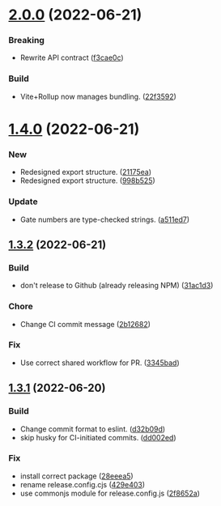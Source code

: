 # [2.0.0](https://github.com/tylergannon/human-design-core-ts/compare/v1.4.0...v2.0.0) (2022-06-21)


### Breaking

* Rewrite API contract ([f3cae0c](https://github.com/tylergannon/human-design-core-ts/commit/f3cae0c63dcb7c0ce82732845e64c15ca00dc585))

### Build

* Vite+Rollup now manages bundling. ([22f3592](https://github.com/tylergannon/human-design-core-ts/commit/22f3592c5b2040951a64d842d25273194533dc40))

# [1.4.0](https://github.com/tylergannon/human-design-core-ts/compare/v1.3.2...v1.4.0) (2022-06-21)


### New

* Redesigned export structure. ([21175ea](https://github.com/tylergannon/human-design-core-ts/commit/21175ead7f67d3984091ad5b3d13a24484158f84))
* Redesigned export structure. ([998b525](https://github.com/tylergannon/human-design-core-ts/commit/998b52502a062ab802215447597c27ad3b344b05))

### Update

* Gate numbers are type-checked strings. ([a511ed7](https://github.com/tylergannon/human-design-core-ts/commit/a511ed73b566040fd39a11d0dd556b90c867aac2))

## [1.3.2](https://github.com/tylergannon/human-design-core-ts/compare/v1.3.1...v1.3.2) (2022-06-21)


### Build

* don't release to Github (already releasing NPM) ([31ac1d3](https://github.com/tylergannon/human-design-core-ts/commit/31ac1d348c9935dbbf8fa1d8e0db2725eccdcb87))

### Chore

* Change CI commit message ([2b12682](https://github.com/tylergannon/human-design-core-ts/commit/2b12682409476913e8d7aac798b6a083e3d4df73))

### Fix

* Use correct shared workflow for PR. ([3345bad](https://github.com/tylergannon/human-design-core-ts/commit/3345bad0022a7628b6691f7d19c3230a2ecb11fe))

## [1.3.1](https://github.com/tylergannon/human-design-core-ts/compare/v1.3.0...v1.3.1) (2022-06-20)


### Build

* Change commit format to eslint. ([d32b09d](https://github.com/tylergannon/human-design-core-ts/commit/d32b09dc003bfae462e9de9d3d72715882939be5))
* skip husky for CI-initiated commits. ([dd002ed](https://github.com/tylergannon/human-design-core-ts/commit/dd002edf316a80dd868376b1ecad7b2a1c37db08))

### Fix

* install correct package ([28eeea5](https://github.com/tylergannon/human-design-core-ts/commit/28eeea5b48e8f3cc903a85a9b8e3e76a641816f6))
* rename release.config.cjs ([429e403](https://github.com/tylergannon/human-design-core-ts/commit/429e403362744e08d12bdce265bd444f78c570f8))
* use commonjs module for release.config.js ([2f8652a](https://github.com/tylergannon/human-design-core-ts/commit/2f8652a041037c7d26d7ced277eea28681e81e40))
